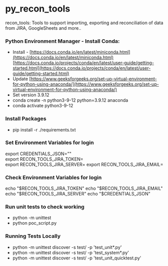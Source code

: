 # py_recon_tools
recon_tools: Tools to support importing, exporting and reconciliation of data from JIRA, GoogleSheets and more..


### Python Environment Manager - Install Conda:  
- Install - [https://docs.conda.io/en/latest/miniconda.html](https://docs.conda.io/en/latest/miniconda.html)  
[https://docs.conda.io/projects/conda/en/latest/user-guide/getting-started.html](https://docs.conda.io/projects/conda/en/latest/user-guide/getting-started.html)  
- Update [https://www.geeksforgeeks.org/set-up-virtual-environment-for-python-using-anaconda/](https://www.geeksforgeeks.org/set-up-virtual-environment-for-python-using-anaconda/)  
- Set version 3.9.12  
- conda create -n python3-9-12 python=3.9.12 anaconda  
- conda activate python3-9-12  

### Install Packages
- pip install -r ./requirements.txt  

### Set Environment Variables for login
export CREDENTIALS_JSON=""  
export RECON_TOOLS_JIRA_TOKEN=  
export RECON_TOOLS_JIRA_SERVER=
export RECON_TOOLS_JIRA_EMAIL=

### Check Environment Variables for login
echo "$RECON_TOOLS_JIRA_TOKEN"  
echo "$RECON_TOOLS_JIRA_EMAIL"  
echo "$RECON_TOOLS_JIRA_SERVER"
echo "$CREDENTIALS_JSON"

### Run unit tests to check working
- python -m unittest
- python poc_script.py


### Running Tests Locally
- python -m unittest discover -s test/ -p 'test_unit*.py'
- python -m unittest discover -s test/ -p 'test_system*.py'
- python -m unittest discover -s test/ -p 'test_unit_quicktest.py'
